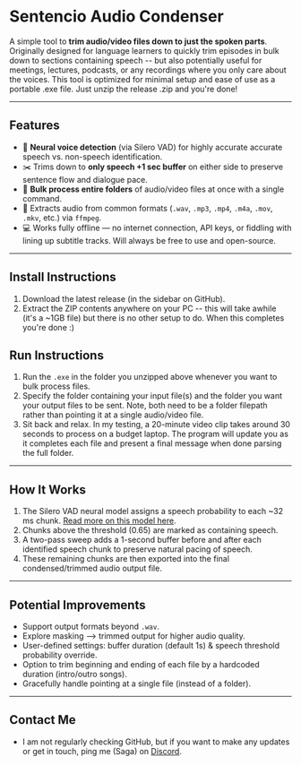 # Sentencio Audio Condenser

A simple tool to **trim audio/video files down to just the spoken parts**. Originally designed for language learners to quickly trim episodes in bulk down to sections containing speech -- but also potentially useful for meetings, lectures, podcasts, or any recordings where you only care about the voices. This tool is optimized for minimal setup and ease of use as a portable .exe file. Just unzip the release .zip and you're done!

---

## Features
- :brain: **Neural voice detection** (via Silero VAD) for highly accurate accurate speech vs. non-speech identification.
- :scissors: Trims down to **only speech +1 sec buffer** on either side to preserve sentence flow and dialogue pace.
- :open_file_folder: **Bulk process entire folders** of audio/video files at once with a single command.
- :arrows_counterclockwise: Extracts audio from common formats (`.wav`, `.mp3`, `.mp4`, `.m4a`, `.mov`, `.mkv`, etc.) via `ffmpeg`.  
- :computer: Works fully offline — no internet connection, API keys, or fiddling with lining up subtitle tracks. Will always be free to use and open-source.

---

## Install Instructions
1. Download the latest release (in the sidebar on GitHub).  
2. Extract the ZIP contents anywhere on your PC -- this will take awhile (it's a ~1GB file) but there is no other setup to do. When this completes you're done :)

## Run Instructions
1. Run the `.exe` in the folder you unzipped above whenever you want to bulk process files.
2. Specify the folder containing your input file(s) and the folder you want your output files to be sent. Note, both need to be a folder filepath rather than pointing it at a single audio/video file.
3. Sit back and relax. In my testing, a 20-minute video clip takes around 30 seconds to process on a budget laptop. The program will update you as it completes each file and present a final message when done parsing the full folder. 

---

## How It Works
1. The Silero VAD neural model assigns a speech probability to each ~32 ms chunk. [Read more on this model here](https://github.com/snakers4/silero-vad).
2. Chunks above the threshold (0.65) are marked as containing speech.  
3. A two-pass sweep adds a 1-second buffer before and after each identified speech chunk to preserve natural pacing of speech.
4. These remaining chunks are then exported into the final condensed/trimmed audio output file.

---

## Potential Improvements
- Support output formats beyond `.wav`.  
- Explore masking --> trimmed output for higher audio quality.  
- User-defined settings: buffer duration (default 1s) & speech threshold probability override.  
- Option to trim beginning and ending of each file by a hardcoded duration (intro/outro songs).
- Gracefully handle pointing at a single file (instead of a folder).

---

## Contact Me
- I am not regularly checking GitHub, but if you want to make any updates or get in touch, ping me (Saga) on [Discord](https://discord.gg/85zc78aHwy).
